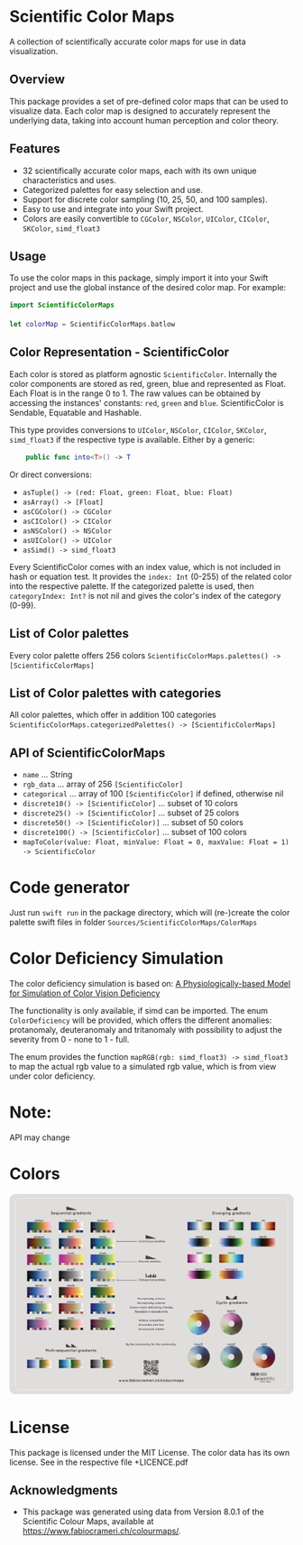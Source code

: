 # Scientific Color Maps

A collection of scientifically accurate color maps for use in data visualization.

## Overview

This package provides a set of pre-defined color maps that can be used to visualize data. Each color map is designed to accurately represent the underlying data, taking into account human perception and color theory.

## Features

* 32 scientifically accurate color maps, each with its own unique characteristics and uses.
* Categorized palettes for easy selection and use.
* Support for discrete color sampling (10, 25, 50, and 100 samples).
* Easy to use and integrate into your Swift project.
* Colors are easily convertible to `CGColor`, `NSColor`, `UIColor`, `CIColor`, `SKColor`, `simd_float3`

## Usage

To use the color maps in this package, simply import it into your Swift project and use the global instance of the desired color map. For example:

```swift
import ScientificColorMaps

let colorMap = ScientificColorMaps.batlow
```

## Color Representation - ScientificColor

Each color is stored as platform agnostic `ScientificColor`. Internally the color components are stored as red, green, blue and represented as Float. Each Float is in the range 0 to 1. The raw values can be obtained by accessing the instances' constants: `red`, `green` and `blue`. ScientificColor is Sendable, Equatable and Hashable.

This type provides conversions to `UIColor`, `NSColor`, `CIColor`, `SKColor`, `simd_float3` if the respective type is available. Either by a generic:
```swift
    public func into<T>() -> T
```
Or direct conversions:
* `asTuple() -> (red: Float, green: Float, blue: Float)`
* `asArray() -> [Float]`
* `asCGColor() -> CGColor`
* `asCIColor() -> CIColor`
* `asNSColor() -> NSColor`
* `asUIColor() -> UIColor`
* `asSimd() -> simd_float3`

Every ScientificColor comes with an index value, which is not included in hash or equation test.
It provides the `index: Int` (0-255) of the related color into the respective palette. If the categorized palette is used, then `categoryIndex: Int?` is not nil and gives the color's index of the category (0-99).

## List of Color palettes
Every color palette offers 256 colors
`ScientificColorMaps.palettes() -> [ScientificColorMaps]`

## List of Color palettes with categories
All color palettes, which offer in addition 100 categories
`ScientificColorMaps.categorizedPalettes() -> [ScientificColorMaps]`

## API of ScientificColorMaps
* `name` ... String
* `rgb_data` ... array of 256 `[ScientificColor]`
* `categorical` ... array of 100 `[ScientificColor]` if defined, otherwise nil
* `discrete10() -> [ScientificColor]` ... subset of 10 colors
* `discrete25() -> [ScientificColor]` ... subset of 25 colors
* `discrete50() -> [ScientificColor)]` ... subset of 50 colors
* `discrete100() -> [ScientificColor]` ... subset of 100 colors
* `mapToColor(value: Float, minValue: Float = 0, maxValue: Float = 1) -> ScientificColor`

# Code generator

Just run `swift run` in the package directory, which will (re-)create the color palette swift files in folder `Sources/ScientificColorMaps/ColorMaps`

# Color Deficiency Simulation

The color deficiency simulation is based on:
[A Physiologically-based Model for Simulation of Color Vision Deficiency](https://www.inf.ufrgs.br/%7Eoliveira/pubs_files/CVD_Simulation/CVD_Simulation.html)

The functionality is only available, if simd can be imported. The enum `ColorDeficiency` will be provided,
which offers the different anomalies: protanomaly, deuteranomaly and tritanomaly with possibility to
adjust the severity from 0 - none to 1 - full.

The enum provides the function `mapRGB(rgb: simd_float3) -> simd_float3` to map the actual rgb value to a simulated rgb value, which is from view under color deficiency.

# Note:

API may change

# Colors

![Colormaps](./ScientificColourMaps8/+ScientificColourMaps8-FabioCrameri.png)

# License

This package is licensed under the MIT License. The color data has its own license. See in the respective file +LICENCE.pdf

## Acknowledgments

* This package was generated using data from Version 8.0.1 of the Scientific Colour Maps, available at <https://www.fabiocrameri.ch/colourmaps/>.
